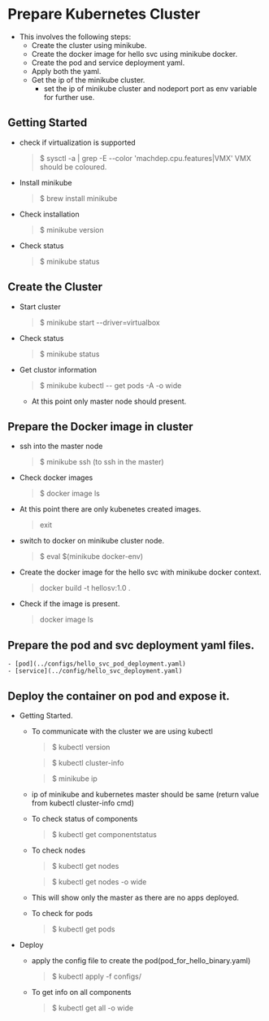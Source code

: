 # Prepare Kubernetes Cluster 

- This involves the following steps:
    * Create the cluster using minikube.
    * Create the docker image for hello svc using minikube docker.
    * Create the pod and service deployment yaml.
    * Apply both the yaml.
    * Get the ip of the minikube cluster.
        * set the ip of minikube cluster and nodeport port as env variable for further use.

## Getting Started

* check if virtualization is supported
    > $ sysctl -a | grep -E --color 'machdep.cpu.features|VMX'
    VMX should be coloured.

* Install minikube
    > $ brew install minikube

* Check installation
    > $ minikube version

* Check status
    > $ minikube status

## Create the Cluster

* Start cluster
    > $ minikube start --driver=virtualbox

* Check status
    > $ minikube status

* Get clustor information
    > $ minikube kubectl -- get pods -A -o wide
    * At this point only master node should present.

## Prepare the Docker image in cluster

* ssh into the master node
    > $ minikube ssh (to ssh in the master)
* Check docker images 
    > $ docker image ls
* At this point there are only kubenetes created images.
    > exit

* switch to docker on minikube cluster node.
    > $ eval $(minikube docker-env)
* Create the docker image for the hello svc with minikube docker context.
    > docker  build -t hellosv:1.0 .
* Check if the image is present.
    > docker image ls

## Prepare the pod and svc deployment yaml files.
    - [pod](../configs/hello_svc_pod_deployment.yaml)
    - [service](../config/hello_svc_deployment.yaml)

## Deploy the container on pod and expose it.

* Getting Started.
    * To communicate with the cluster we are using kubectl

        >$ kubectl version

        >$ kubectl cluster-info
        
        > $ minikube ip
    * ip of minikube and kubernetes master should be same (return value from kubectl cluster-info cmd)

    * To check status of components
        >$ kubectl get componentstatus

    * To check nodes
        > $ kubectl get nodes

        > $ kubectl get nodes -o wide
    
    * This will show only the master as there are no apps deployed.

    * To check for pods
        > $ kubectl get pods

* Deploy
    * apply the config file to create the pod(pod_for_hello_binary.yaml)
        > $ kubectl apply -f configs/
    * To get info on all components
        > $ kubectl get all -o wide

